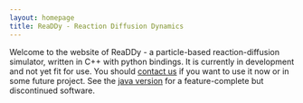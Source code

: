 ```yaml
---
layout: homepage
title: ReaDDy - Reaction Diffusion Dynamics
---
```



Welcome to the website of ReaDDy - a particle-based reaction-diffusion simulator, written in C++ with python bindings.
It is currently in development and not yet fit for use. 
You should [contact us](mailto:readdyadmin@lists.fu-berlin.de) if you want to use it now or in some future project. 
See the [java version](https://github.com/readdy/readdy_java) for a feature-complete but discontinued software.